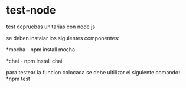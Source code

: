 # test-node
test depruebas unitarias con node js

se deben instalar los siguientes componentes:

*mocha - npm install mocha

*chai - npm install chai


  para testear la funcion colocada se debe ultilizar el siguiente comando:
  *npm test
